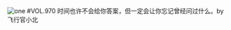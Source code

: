 ![one](http://image.wufazhuce.com/Fm8tvJ4iTQa7ne2O9bZ_7QJ8xV2B)
#VOL.970
时间也许不会给你答案，但一定会让你忘记曾经问过什么。by 飞行官小北
